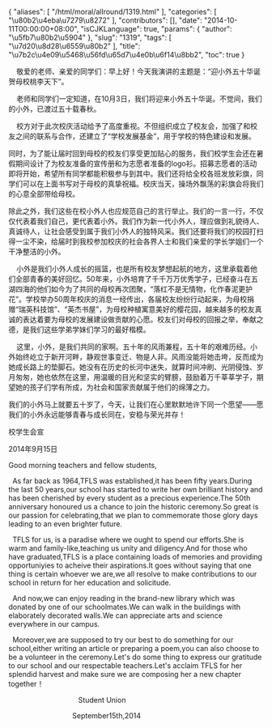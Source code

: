{
    "aliases": [
        "/html/moral/allround/1319.html"
    ],
    "categories": [
        "\u80b2\u4eba\u7279\u8272"
    ],
    "contributors": [],
    "date": "2014-10-11T00:00:00+08:00",
    "isCJKLanguage": true,
    "params": {
        "author": "\u5fb7\u80b2\u5904"
    },
    "slug": "1319",
    "tags": [
        "\u7d20\u8d28\u6559\u80b2"
    ],
    "title": "\u7b2c\u4e09\u5468\u56fd\u65d7\u4e0b\u6f14\u8bb2",
    "toc": true
}

    敬爱的老师、亲爱的同学们：早上好！今天我演讲的主题是：“迎小外五十华诞 贺母校桃李天下”。




    老师和同学们一定知道，在10月3日，我们将迎来小外五十华诞。不觉间，我们的小外，已渡过五十载春秋。




    校方对于此次校庆活动给予了高度重视。不但组织成立了校友会，加强了和校友之间的联系与合作，还建立了“学校发展基金”，用于学校的特色建设和发展。




同时，为了能让届时回到母校的校友们享受更加贴心的服务，我们校学生会还在暑假期间设计了为校友准备的宣传册和为志愿者准备的logo衫。招募志愿者的活动即将开始，希望所有同学都能积极参与到其中。我们还将给全校各班发放彩旗，同学们可以在上面书写对于母校的真挚祝福。校庆当天，操场外飘荡的彩旗会将我们的心意全部带给母校。




除此之外，我们这些在校小外人也应规范自己的言行举止。我们的一言一行，不仅仅代表着我们自己，更代表着小外。我们作为新一代小外人，理应做到礼貌待人、真诚待人，让社会感受到属于我们小外人的独特风采。我们还要将我们的校园打扫得一尘不染，给届时到我校参加校庆的社会各界人士和我们亲爱的学长学姐们一个干净整洁的小外。




    小外是我们小外人成长的摇篮，也是所有校友梦想起航的地方，这里承载着他们全部青春的美好回忆。50年来，小外培育了千千万万优秀学子，已经奋斗在五湖四海的他们如今为了共同的母校再次团聚，“落红不是无情物，化作春泥更护花”。学校举办50周年校庆的消息一经传出，各届校友纷纷行动起来，为母校捐赠“瑞英科技馆”、“英杰书屋”，为母校种植寓意美好的樱花园，越来越多的校友真诚的表达着要为母校的发展建设做贡献的心愿。校友们对母校的回报之举，奉献之德，是我们这些学弟学妹们学习的最好楷模。




    这里，小外，是我们共同的家啊。五十年的风雨兼程，五十年的艰难历经。小外始终屹立于新开河畔，静观世事变迁、物是人非。风雨没能将她击垮，反而成为她成长路上的垫脚石。她没有在历史的长河中迷失，就算时间冲刷、光阴侵蚀、岁月匆匆，她也依然在这里，用温暖的目光和坚实的臂膀，鼓励着万千莘莘学子，期望她的孩子们学有所成，为社会和国家贡献属于他们的绵薄之力。




我们的小外马上就要五十岁了，今天，让我们在心里默默地许下同一个愿望——愿我们的小外永远能够青春与成长同在，安稳与荣光并存！




校学生会宣




2014年9月15日







Good morning
teachers and fellow students,




  As far back as 1964,TFLS was established,it
has been fifty years.During the last 50 years,our school has started to write
her own brilliant history and has been cherished by every student as a precious
experience.The 50th anniversary honoured us a chance to join the historic
ceremony.So great is our passion for celebrating,that we plan to commemorate
those glory days leading to an even brighter future.




  TFLS for us, is a paradise where we ought to
spend our efforts.She is warm and family-like,teaching us unity and
diligency.And for those who have graduated,TFLS is a place containing loads of
memories and providing opportuniyies to acheive their aspirations.It goes
without saying that one thing is certain whoever we are,we all resolve to make
contributions to our school in return for her education and solicitude.




  And now,we can enjoy reading in the brand-new
library which was donated by one of our schoolmates.We can walk in the
buildings with elaborately decorated walls.We can appreciate arts and science
everywhere in our campus.




  Moreover,we are supposed to try our best to
do something for our school,either writing an article or preparing a poem,you
can also choose to be a volunteer in the ceremony.Let's do some thing to
express our gratitude to our school and our respectable teachers.Let's acclaim
TFLS for her splendid harvest and make sure we are composing her a new chapter
together！




                                   Student
Union




                               
September15th,2014



